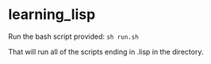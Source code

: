 # learning_lisp
Run the bash script provided: `sh run.sh`

That will run all of the scripts ending in .lisp in the directory.
